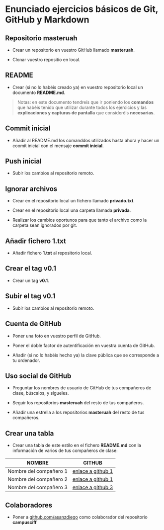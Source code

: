 # Enunciado ejercicios básicos de Git, GitHub y Markdown



## Repositorio masteruah

- Crear un repositorio en vuestro GitHub llamado **masteruah**.

- Clonar vuestro repositio en local.

## README

- Crear (si no lo habéis creado ya) en vuestro repositorio local
un documento **README.md**.

> Notas: en este documento tendreís que ir poniendo los **comandos**
> que habéis tenido que utilizar durante todos los ejercicios
> y las **explicaciones y capturas de pantalla** que consideréis **necesarias**.

## Commit inicial

- Añadir al README.md los comanddos utilizados hasta ahora
y hacer un coomit inicial con el mensaje **commit inicial**.


## Push inicial

- Subir los cambios al repositorio remoto.

## Ignorar archivos

- Crear en el repositorio local un fichero llamado **privado.txt**.

- Crear en el repositorio local una carpeta llamada **privada**.

- Realizar los cambios oportunos para que tanto el archivo como
la carpeta sean ignorados por git.

## Añadir fichero 1.txt

- Añadir fichero **1.txt** al repositorio local.

## Crear el tag v0.1

- Crear un tag **v0.1**.

## Subir el tag v0.1

- Subir los cambios al repositorio remoto.

## Cuenta de GitHub

- Poner una foto en vuestro perfil de GitHub.

- Poner el doble factor de autentificación en vuestra cuenta de GitHub.

- Añadir (si no lo habéis hecho ya) la clave pública que se corresponde a tu ordenador.

## Uso social de GitHub

- Preguntar los nombres de usuario de GitHub de tus compañeros de clase, búscalos, y sigueles.

- Seguir los repositorios **masteruah** del resto de tus compañeros.

- Añadir una estrella a los repositorios **masteruah** del resto de tus compañeros.

## Crear una tabla

- Crear una tabla de este estilo en el fichero **README.md**
con la información de varios de tus compañeros de clase:

|        NOMBRE          |                     GITHUB                        |
|------------------------|---------------------------------------------------|
| Nombre del compañero 1 | [enlace a github 1](http://github.com/asanzdiego) |
| Nombre del compañero 2 | [enlace a github 1](http://github.com/asanzdiego) |
| Nombre del compañero 3 | [enlace a github 3](http://github.com/asanzdiego) |

## Colaboradores

- Poner a [github.com/asanzdiego](http://github.com/asanzdiego)
como colaborador del repositorio **campusciff**
